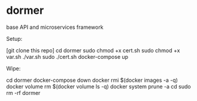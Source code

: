 # dormer
base API and microservices framework

Setup:

[git clone this repo]
cd dormer
sudo chmod +x cert.sh
sudo chmod +x var.sh
./var.sh
sudo ./cert.sh
docker-compose up


Wipe:

cd dormer
docker-compose down
docker rmi $(docker images -a -q)
docker volume rm $(docker volume ls -q)
docker system prune -a
cd
sudo rm -rf dormer
